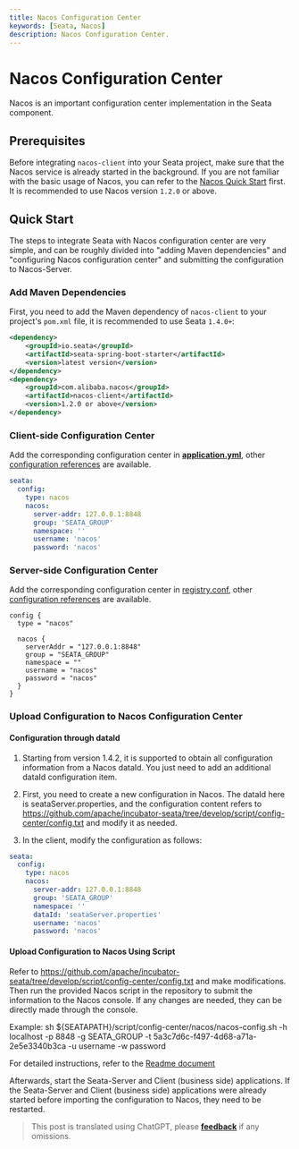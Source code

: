 ```yaml
---
title: Nacos Configuration Center
keywords: [Seata, Nacos]
description: Nacos Configuration Center.
---
```


# Nacos Configuration Center

Nacos is an important configuration center implementation in the Seata component.

## Prerequisites

Before integrating `nacos-client` into your Seata project, make sure that the Nacos service is already started in the background. If you are not familiar with the basic usage of Nacos, you can refer to the [Nacos Quick Start](https://nacos.io/en-us/docs/quick-start.html) first. It is recommended to use Nacos version `1.2.0` or above.

## Quick Start

The steps to integrate Seata with Nacos configuration center are very simple, and can be roughly divided into "adding Maven dependencies" and "configuring Nacos configuration center" and submitting the configuration to Nacos-Server.

### Add Maven Dependencies

First, you need to add the Maven dependency of `nacos-client` to your project's `pom.xml` file, it is recommended to use Seata `1.4.0+`:

```xml
<dependency>
    <groupId>io.seata</groupId>
    <artifactId>seata-spring-boot-starter</artifactId>
    <version>latest version</version>
</dependency>
<dependency>
    <groupId>com.alibaba.nacos</groupId>
    <artifactId>nacos-client</artifactId>
    <version>1.2.0 or above</version>
</dependency>
```

### Client-side Configuration Center

Add the corresponding configuration center in [**application.yml**](https://github.com/apache/incubator-seata/blob/develop/script/client/spring/application.yml), other [configuration references](https://github.com/apache/incubator-seata/tree/develop/script/client) are available.

```yaml
seata:
  config:
    type: nacos
    nacos:
      server-addr: 127.0.0.1:8848
      group: 'SEATA_GROUP'
      namespace: ''
      username: 'nacos'
      password: 'nacos'
```

### Server-side Configuration Center

Add the corresponding configuration center in [registry.conf](https://github.com/apache/incubator-seata/blob/develop/script/server/config/registry.conf), other [configuration references](https://github.com/apache/incubator-seata/tree/develop/script/server) are available.

```
config {
  type = "nacos"

  nacos {
    serverAddr = "127.0.0.1:8848"
    group = "SEATA_GROUP"
    namespace = ""
    username = "nacos"
    password = "nacos"
  }
}

```

### Upload Configuration to Nacos Configuration Center

#### Configuration through dataId

1. Starting from version 1.4.2, it is supported to obtain all configuration information from a Nacos dataId. You just need to add an additional dataId configuration item.

2. First, you need to create a new configuration in Nacos. The dataId here is seataServer.properties, and the configuration content refers to https://github.com/apache/incubator-seata/tree/develop/script/config-center/config.txt and modify it as needed.

3. In the client, modify the configuration as follows:

```yaml
seata:
  config:
    type: nacos
    nacos:
      server-addr: 127.0.0.1:8848
      group: 'SEATA_GROUP'
      namespace: ''
      dataId: 'seataServer.properties'
      username: 'nacos'
      password: 'nacos'
```

#### Upload Configuration to Nacos Using Script

Refer to https://github.com/apache/incubator-seata/tree/develop/script/config-center/config.txt and make modifications. Then run the provided Nacos script in the repository to submit the information to the Nacos console. If any changes are needed, they can be directly made through the console.

Example: sh $\{SEATAPATH}/script/config-center/nacos/nacos-config.sh -h localhost -p 8848 -g SEATA_GROUP -t 5a3c7d6c-f497-4d68-a71a-2e5e3340b3ca -u username -w password

For detailed instructions, refer to the [Readme document](https://github.com/apache/incubator-seata/blob/develop/script/config-center/README.md)

Afterwards, start the Seata-Server and Client (business side) applications. If the Seata-Server and Client (business side) applications were already started before importing the configuration to Nacos, they need to be restarted.

> This post is translated using ChatGPT, please [**feedback**](https://github.com/linyuxuanlin/Wiki_MkDocs/issues/new) if any omissions.
